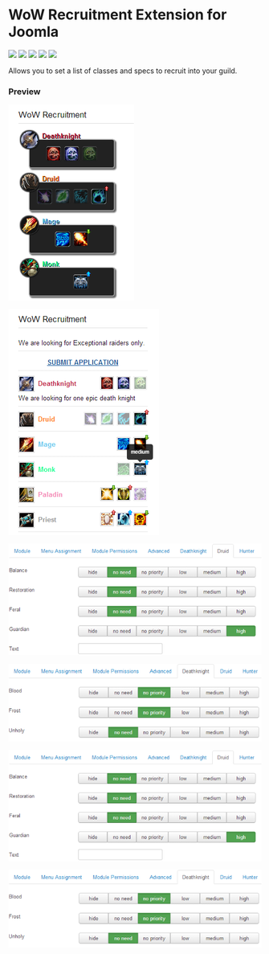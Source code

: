 # WoW Recruitment Extension for Joomla

![](https://img.shields.io/static/v1?label=Joomla&message=3.X&style=flat&logo=joomla&logoColor=orange&color=blue)
![](https://img.shields.io/github/release/z-index-net/joomla-module-wow-recruitment.svg)
![](https://img.shields.io/github/downloads/z-index-net/joomla-module-wow-recruitment/total.svg)
![](https://img.shields.io/badge/Maintained%3F-no-red.svg)
![](https://img.shields.io/github/license/z-index-net/joomla-module-wow-recruitment.svg)

Allows you to set a list of classes and specs to recruit into your guild.

### Preview

![Screenshot](./screenshots/mod_wow_recruitment.0.png?raw=true)

![Screenshot](./screenshots/mod_wow_recruitment.1.png?raw=true)

![Screenshot](./screenshots/mod_wow_recruitment.11.png?raw=true)

![Screenshot](./screenshots/mod_wow_recruitment.12.png?raw=true)

![Screenshot](./screenshots/mod_wow_recruitment.2.png?raw=true)

![Screenshot](./screenshots/mod_wow_recruitment.3.png?raw=true)

